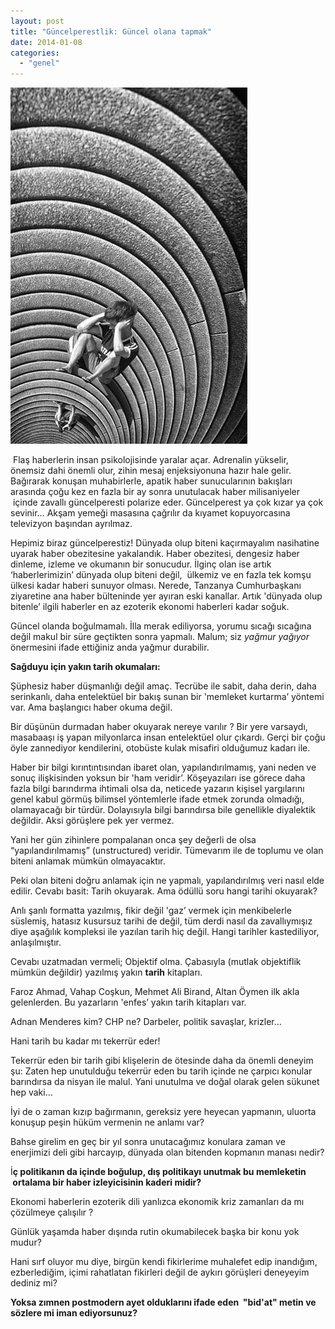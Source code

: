 ```yaml
---
layout: post
title: "Güncelperestlik: Güncel olana tapmak"
date: 2014-01-08
categories: 
  - "genel"
---
```


[![](/images/0a5ee-kafa.jpg)](https://suatatan.wordpress.com/wp-content/uploads/2014/01/0a5ee-kafa.jpg)

 Flaş haberlerin insan psikolojisinde yaralar açar. Adrenalin yükselir, önemsiz dahi önemli olur, zihin mesaj enjeksiyonuna hazır hale gelir. Bağırarak konuşan muhabirlerle, apatik haber sunucularının bakışları arasında çoğu kez en fazla bir ay sonra unutulacak haber milisaniyeler  içinde zavallı güncelperesti polarize eder. Güncelperest ya çok kızar ya çok sevinir… Akşam yemeği masasına çağrılır da kıyamet kopuyorcasına televizyon başından ayrılmaz.

  

Hepimiz biraz güncelperestiz! Dünyada olup biteni kaçırmayalım nasihatine uyarak haber obezitesine yakalandık. Haber obezitesi, dengesiz haber dinleme, izleme ve okumanın bir sonucudur. İlginç olan ise artık ‘haberlerimizin’ dünyada olup biteni değil,  ülkemiz ve en fazla tek komşu ülkesi kadar haberi sunuyor olması. Nerede, Tanzanya Cumhurbaşkanı ziyaretine ana haber bülteninde yer ayıran eski kanallar. Artık 'dünyada olup bitenle’ ilgili haberler en az ezoterik ekonomi haberleri kadar soğuk.

  

Güncel olanda boğulmamalı. İlla merak ediliyorsa, yorumu sıcağı sıcağına değil makul bir süre geçtikten sonra yapmalı. Malum; siz _yağmur yağıyor_ önermesini ifade ettiğiniz anda yağmur durabilir. 

  

**Sağduyu için yakın tarih okumaları:**

Şüphesiz haber düşmanlığı değil amaç. Tecrübe ile sabit, daha derin, daha serinkanlı, daha entelektüel bir bakış sunan bir 'memleket kurtarma’ yöntemi var. Ama başlangıcı haber okuma değil. 

Bir düşünün durmadan haber okuyarak nereye varılır ? Bir yere varsaydı, masabaaşı iş yapan milyonlarca insan entelektüel olur çıkardı. Gerçi bir çoğu öyle zannediyor kendilerini, otobüste kulak misafiri olduğumuz kadarı ile. 

  

Haber bir bilgi kırıntıntısından ibaret olan, yapılandırılmamış, yani neden ve sonuç ilişkisinden yoksun bir 'ham veridir’. Köşeyazıları ise görece daha fazla bilgi barındırma ihtimali olsa da, neticede yazarın kişisel yargılarını genel kabul görmüş bilimsel yöntemlerle ifade etmek zorunda olmadığı, olamayacağı bir türdür. Dolayısıyla bilgi barındırsa bile genellikle diyalektik değildir. Aksi görüşlere pek yer vermez. 

Yani her gün zihinlere pompalanan onca şey değerli de olsa “yapılandırılmamış” (unstructured) veridir. Tümevarım ile de toplumu ve olan biteni anlamak mümkün olmayacaktır.

  

Peki olan biteni doğru anlamak için ne yapmalı, yapılandırılmış veri nasıl elde edilir. Cevabı basit: Tarih okuyarak. Ama ödüllü soru hangi tarihi okuyarak?

  

Anlı şanlı formatta yazılmış, fikir değil 'gaz’ vermek için menkibelerle süslemiş, hatasız kusursuz tarihi de değil, tüm derdi nasıl da zavallıymışız diye aşağılık kompleksi ile yazılan tarih hiç değil. Hangi tarihler kastediliyor, anlaşılmıştır.

  

Cevabı uzatmadan vermeli; Objektif olma. Çabasıyla (mutlak objektiflik mümkün değildir) yazılmış yakın **tarih** kitapları. 

  

Faroz Ahmad, Vahap Coşkun, Mehmet Ali Birand, Altan Öymen ilk akla gelenlerden. Bu yazarların 'enfes’ yakın tarih kitapları var.

  

Adnan Menderes kim? CHP ne? Darbeler, politik savaşlar, krizler…

  

Hani tarih bu kadar mı tekerrür eder!

  

Tekerrür eden bir tarih gibi klişelerin de ötesinde daha da önemli deneyim şu: Zaten hep unutulduğu tekerrür eden bu tarih içinde ne çarpıcı konular barındırsa da nisyan ile malul. Yani unutulma ve doğal olarak gelen sükunet hep vaki…

  

İyi de o zaman kızıp bağırmanın, gereksiz yere heyecan yapmanın, uluorta konuşup peşin hüküm vermenin ne anlamı var?

  

Bahse girelim en geç bir yıl sonra unutacağımız konulara zaman ve enerjimizi deli gibi harcayıp, dünyada olan bitenden kopmanın manası nedir?

  

İ**ç politikanın da içinde boğulup, dış politikayı unutmak bu memleketin  ortalama bir haber izleyicisinin kaderi midir?**

  

Ekonomi haberlerin ezoterik dili yanlızca ekonomik kriz zamanları da mı çözülmeye çalışılır ?

  

Günlük yaşamda haber dışında rutin okumabilecek başka bir konu yok mudur?

  

Hani sırf oluyor mu diye, birgün kendi fikirlerime muhalefet edip inandığım, ezberlediğim, içimi rahatlatan fikirleri değil de aykırı görüşleri deneyeyim dediniz mi?

  

**Yoksa zımnen postmodern ayet olduklarını ifade eden  "bid'at" metin ve sözlere mi iman ediyorsunuz?**
